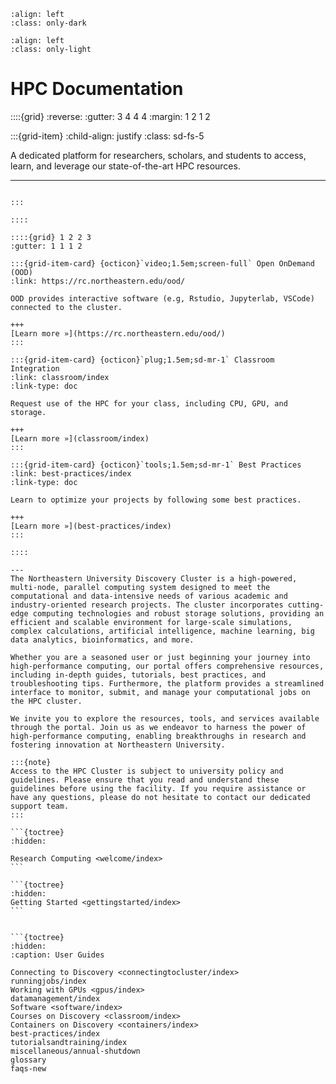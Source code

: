 <!--#  NEU's HPC Docs-->
```{image} images/NU_logo_white.png
:align: left
:class: only-dark
```

```{image} images/NU_logo_black.png
:align: left
:class: only-light
```

# HPC Documentation
::::{grid}
:reverse:
:gutter: 3 4 4 4
:margin: 1 2 1 2

:::{grid-item}
:child-align: justify
:class: sd-fs-5

A dedicated platform for researchers, scholars, and students to access, learn, and leverage our state-of-the-art HPC resources.

---
````{div}

:::

::::

::::{grid} 1 2 2 3
:gutter: 1 1 1 2

:::{grid-item-card} {octicon}`video;1.5em;screen-full` Open OnDemand (OOD)
:link: https://rc.northeastern.edu/ood/

OOD provides interactive software (e.g, Rstudio, Jupyterlab, VSCode) connected to the cluster.

+++
[Learn more »](https://rc.northeastern.edu/ood/)
:::

:::{grid-item-card} {octicon}`plug;1.5em;sd-mr-1` Classroom Integration
:link: classroom/index
:link-type: doc

Request use of the HPC for your class, including CPU, GPU, and storage.

+++
[Learn more »](classroom/index)
:::

:::{grid-item-card} {octicon}`tools;1.5em;sd-mr-1` Best Practices
:link: best-practices/index
:link-type: doc

Learn to optimize your projects by following some best practices.

+++
[Learn more »](best-practices/index)
:::

::::

---
The Northeastern University Discovery Cluster is a high-powered, multi-node, parallel computing system designed to meet the computational and data-intensive needs of various academic and industry-oriented research projects. The cluster incorporates cutting-edge computing technologies and robust storage solutions, providing an efficient and scalable environment for large-scale simulations, complex calculations, artificial intelligence, machine learning, big data analytics, bioinformatics, and more.

Whether you are a seasoned user or just beginning your journey into high-performance computing, our portal offers comprehensive resources, including in-depth guides, tutorials, best practices, and troubleshooting tips. Furthermore, the platform provides a streamlined interface to monitor, submit, and manage your computational jobs on the HPC cluster.

We invite you to explore the resources, tools, and services available through the portal. Join us as we endeavor to harness the power of high-performance computing, enabling breakthroughs in research and fostering innovation at Northeastern University.

:::{note}
Access to the HPC Cluster is subject to university policy and guidelines. Please ensure that you read and understand these guidelines before using the facility. If you require assistance or have any questions, please do not hesitate to contact our dedicated support team.
:::

```{toctree}
:hidden:

Research Computing <welcome/index>
```

```{toctree}
:hidden:
Getting Started <gettingstarted/index>
```


```{toctree}
:hidden:
:caption: User Guides

Connecting to Discovery <connectingtocluster/index>
runningjobs/index
Working with GPUs <gpus/index>
datamanagement/index
Software <software/index>
Courses on Discovery <classroom/index>
Containers on Discovery <containers/index>
best-practices/index
tutorialsandtraining/index
miscellaneous/annual-shutdown
glossary
faqs-new
